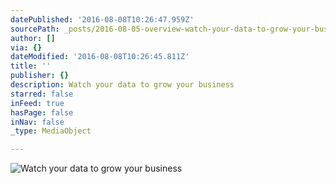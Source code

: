 ```yaml
---
datePublished: '2016-08-08T10:26:47.959Z'
sourcePath: _posts/2016-08-05-overview-watch-your-data-to-grow-your-business.md
author: []
via: {}
dateModified: '2016-08-08T10:26:45.811Z'
title: ''
publisher: {}
description: Watch your data to grow your business
starred: false
inFeed: true
hasPage: false
inNav: false
_type: MediaObject

---
```

![Watch your data to grow your business](https://the-grid-user-content.s3-us-west-2.amazonaws.com/c1bf9c0f-9143-457c-84d8-d0a9e9221585.jpg)